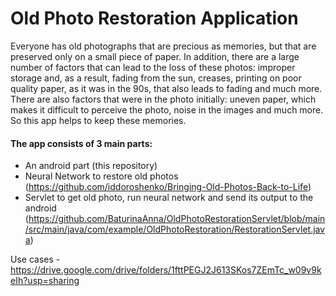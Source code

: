 # Old Photo Restoration Application

Everyone has old photographs that are precious as memories, but that are preserved only on a small piece of paper. In addition, there are a large number of factors that can lead to the loss of these photos: improper storage and, as a result, fading from the sun, creases, printing on poor quality paper, as it was in the 90s, that also leads to fading and much more. There are also factors that were in the photo initially: uneven paper, which makes it difficult to perceive the photo, noise in the images and much more. So this app helps to keep these memories.

#### The app consists of 3 main parts:
 - An android part (this repository)
 - Neural Network to restore old photos (https://github.com/iddoroshenko/Bringing-Old-Photos-Back-to-Life)
 - Servlet to get old photo, run neural network and send its output to the android (https://github.com/BaturinaAnna/OldPhotoRestorationServlet/blob/main/src/main/java/com/example/OldPhotoRestoration/RestorationServlet.java)

Use cases - https://drive.google.com/drive/folders/1fttPEGJ2J613SKos7ZEmTc_w09v9keIh?usp=sharing
